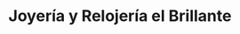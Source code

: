---
title: "Joyería y Relojería el Brillante"
url: /guapiles/joyeria-y-relojeria-el-brillante/
shop: Schmuck
---
